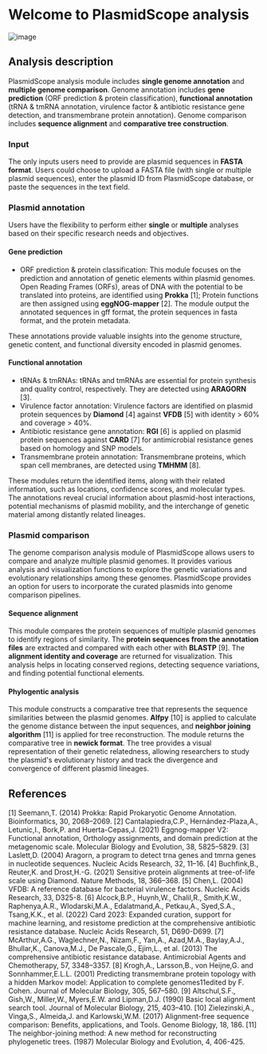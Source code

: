 # Welcome to PlasmidScope analysis

![image](/Figures/Plasmid_analysis.png)

## Analysis description
PlasmidScope analysis module includes **single genome annotation** and **multiple genome comparison**. Genome annotation includes **gene prediction** (ORF prediction & protein classification), **functional annotation** (tRNA & tmRNA annotation, virulence factor & antibiotic resistance gene detection, and transmembrane protein annotation). Genome comparison includes **sequence alignment** and **comparative tree construction**.

### Input
The only inputs users need to provide are plasmid sequences in **FASTA format**. Users could choose to upload a FASTA file (with single or multiple plasmid sequences), enter the plasmid ID from PlasmidScope database, or paste the sequences in the text field.

### Plasmid annotation
Users have the flexibility to perform either **single** or **multiple** analyses based on their specific research needs and objectives.

#### Gene prediction
+ ORF prediction & protein classification: This module focuses on the prediction and annotation of genetic elements within plasmid genomes. Open Reading Frames (ORFs), areas of DNA with the potential to be translated into proteins, are identified using **Prokka** [1]; Protein functions are then assigned using **eggNOG-mapper** [2]. The module output the annotated sequences in gff format, the protein sequences in fasta format, and the protein metadata.

These annotations provide valuable insights into the genome structure, genetic content, and functional diversity encoded in plasmid genomes.

#### Functional annotation
+ tRNAs & tmRNAs: tRNAs and tmRNAs are essential for protein synthesis and quality control, respectively. They are detected using **ARAGORN** [3].
+ Virulence factor annotation: Virulence factors are identified on plasmid protein sequences by **Diamond** [4] against **VFDB** [5] with identity > 60% and coverage > 40%.
+ Antibiotic resistance gene annotation: **RGI** [6] is applied on plasmid protein sequences against **CARD** [7] for antimicrobial resistance genes based on homology and SNP models.
+ Transmembrane protein annotation: Transmembrane proteins, which span cell membranes, are detected using **TMHMM** [8].

These modules return the identified items, along with their related information, such as locations, confidence scores, and molecular types. The annotations reveal crucial information about plasmid-host interactions, potential mechanisms of plasmid mobility, and the interchange of genetic material among distantly related lineages.

### Plasmid comparison
The genome comparison analysis module of PlasmidScope allows users to compare and analyze multiple plasmid genomes. It provides various analysis and visualization functions to explore the genetic variations and evolutionary relationships among these genomes. PlasmidScope provides an option for users to incorporate the curated plasmids into genome comparison pipelines.

#### Sequence alignment
This module compares the protein sequences of multiple plasmid genomes to identify regions of similarity. The **protein sequences from the annotation files** are extracted and compared with each other with **BLASTP** [9]. The **alignment identity and coverage** are returned for visualization. This analysis helps in locating conserved regions, detecting sequence variations, and finding potential functional elements.

#### Phylogentic analysis
This module constructs a comparative tree that represents the sequence similarities between the plasmid genomes. **Alfpy** [10] is applied to calculate the genome distance between the input sequences, and **neighbor joining algorithm** [11] is applied for tree reconstruction. The module returns the comparative tree in **newick format**. The tree provides a visual representation of their genetic relatedness, allowing researchers to study the plasmid's evolutionary history and track the divergence and convergence of different plasmid lineages.

## References
[1] Seemann,T. (2014) Prokka: Rapid Prokaryotic Genome Annotation. Bioinformatics, 30, 2068–2069.
[2] Cantalapiedra,C.P., Hernández-Plaza,A., Letunic,I., Bork,P. and Huerta-Cepas,J. (2021) Eggnog-mapper V2: Functional annotation, Orthology assignments, and domain prediction at the metagenomic scale. Molecular Biology and Evolution, 38, 5825–5829. 
[3] Laslett,D. (2004) Aragorn, a program to detect trna genes and tmrna genes in nucleotide sequences. Nucleic Acids Research, 32, 11–16. 
[4] Buchfink,B., Reuter,K. and Drost,H.-G. (2021) Sensitive protein alignments at tree-of-life scale using Diamond. Nature Methods, 18, 366–368. 
[5] Chen,L. (2004) VFDB: A reference database for bacterial virulence factors. Nucleic Acids Research, 33, D325-8. 
[6] Alcock,B.P., Huynh,W., Chalil,R., Smith,K.W., Raphenya,A.R., Wlodarski,M.A., Edalatmand,A., Petkau,A., Syed,S.A., Tsang,K.K., et al. (2022) Card 2023: Expanded curation, support for machine learning, and resistome prediction at the comprehensive antibiotic resistance database. Nucleic Acids Research, 51, D690-D699. 
[7] McArthur,A.G., Waglechner,N., Nizam,F., Yan,A., Azad,M.A., Baylay,A.J., Bhullar,K., Canova,M.J., De Pascale,G., Ejim,L., et al. (2013) The comprehensive antibiotic resistance database. Antimicrobial Agents and Chemotherapy, 57, 3348–3357. 
[8] Krogh,A., Larsson,B., von Heijne,G. and Sonnhammer,E.L.L. (2001) Predicting transmembrane protein topology with a hidden Markov model: Application to complete genomes11edited by F. Cohen. Journal of Molecular Biology, 305, 567–580. 
[9] Altschul,S.F., Gish,W., Miller,W., Myers,E.W. and Lipman,D.J. (1990) Basic local alignment search tool. Journal of Molecular Biology, 215, 403–410. 
[10] Zielezinski,A., Vinga,S., Almeida,J. and Karlowski,W.M. (2017) Alignment-free sequence comparison: Benefits, applications, and Tools. Genome Biology, 18, 186. 
[11] The neighbor-joining method: A new method for reconstructing phylogenetic trees. (1987) Molecular Biology and Evolution, 4, 406-425. 
